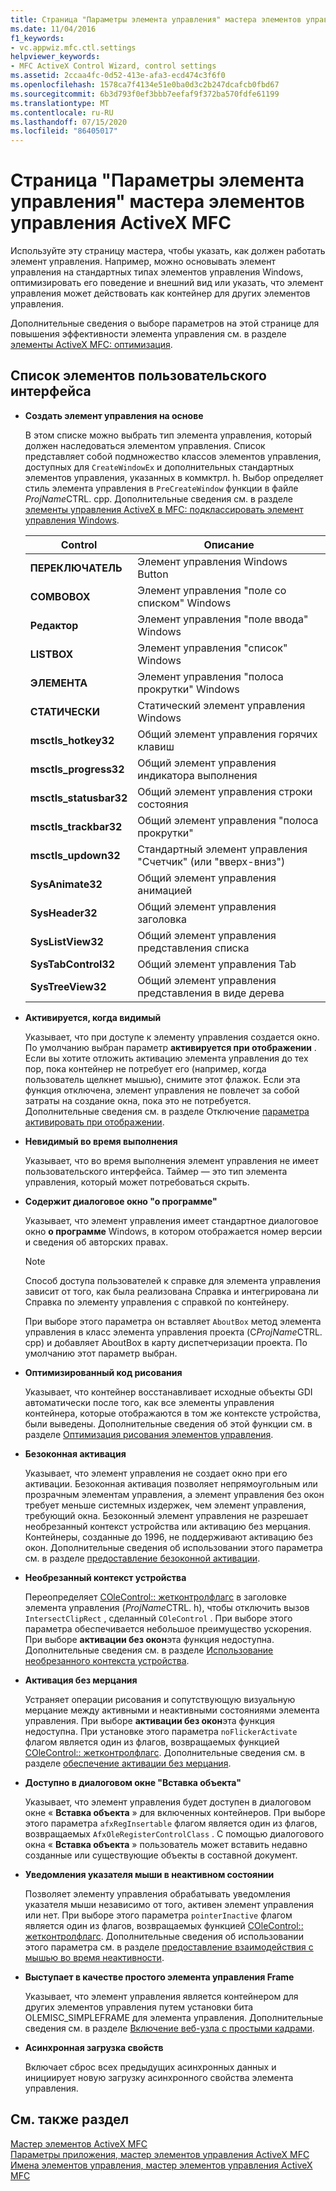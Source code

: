 ```yaml
---
title: Страница "Параметры элемента управления" мастера элементов управления ActiveX MFC
ms.date: 11/04/2016
f1_keywords:
- vc.appwiz.mfc.ctl.settings
helpviewer_keywords:
- MFC ActiveX Control Wizard, control settings
ms.assetid: 2ccaa4fc-0d52-413e-afa3-ecd474c3f6f0
ms.openlocfilehash: 1578ca7f4134e51e0ba0d3c2b247dcafcb0fbd67
ms.sourcegitcommit: 6b3d793f0ef3bbb7eefaf9f372ba570fdfe61199
ms.translationtype: MT
ms.contentlocale: ru-RU
ms.lasthandoff: 07/15/2020
ms.locfileid: "86405017"
---
```

# <a name="control-settings-mfc-activex-control-wizard"></a>Страница "Параметры элемента управления" мастера элементов управления ActiveX MFC

Используйте эту страницу мастера, чтобы указать, как должен работать элемент управления. Например, можно основывать элемент управления на стандартных типах элементов управления Windows, оптимизировать его поведение и внешний вид или указать, что элемент управления может действовать как контейнер для других элементов управления.

Дополнительные сведения о выборе параметров на этой странице для повышения эффективности элемента управления см. в разделе [элементы ActiveX MFC: оптимизация](../../mfc/mfc-activex-controls-optimization.md).

## <a name="uielement-list"></a>Список элементов пользовательского интерфейса

- **Создать элемент управления на основе**

   В этом списке можно выбрать тип элемента управления, который должен наследоваться элементом управления. Список представляет собой подмножество классов элементов управления, доступных для `CreateWindowEx` и дополнительных стандартных элементов управления, указанных в коммктрл. h. Выбор определяет стиль элемента управления в `PreCreateWindow` функции в файле *ProjName*CTRL. cpp. Дополнительные сведения см. в разделе [элементы управления ActiveX в MFC: подклассировать элемент управления Windows](../../mfc/mfc-activex-controls-subclassing-a-windows-control.md).

   |Control|Описание|
   |-------------|-----------------|
   |**ПЕРЕКЛЮЧАТЕЛЬ**|Элемент управления Windows Button|
   |**COMBOBOX**|Элемент управления "поле со списком" Windows|
   |**Редактор**|Элемент управления "поле ввода" Windows|
   |**LISTBOX**|Элемент управления "список" Windows|
   |**ЭЛЕМЕНТА**|Элемент управления "полоса прокрутки" Windows|
   |**СТАТИЧЕСКИ**|Статический элемент управления Windows|
   |**msctls_hotkey32**|Общий элемент управления горячих клавиш|
   |**msctls_progress32**|Общий элемент управления индикатора выполнения|
   |**msctls_statusbar32**|Общий элемент управления строки состояния|
   |**msctls_trackbar32**|Общий элемент управления "полоса прокрутки"|
   |**msctls_updown32**|Стандартный элемент управления "Счетчик" (или "вверх-вниз")|
   |**SysAnimate32**|Общий элемент управления анимацией|
   |**SysHeader32**|Общий элемент управления заголовка|
   |**SysListView32**|Общий элемент управления представления списка|
   |**SysTabControl32**|Общий элемент управления Tab|
   |**SysTreeView32**|Общий элемент управления представления в виде дерева|

- **Активируется, когда видимый**

   Указывает, что при доступе к элементу управления создается окно. По умолчанию выбран параметр **активируется при отображении** . Если вы хотите отложить активацию элемента управления до тех пор, пока контейнер не потребует его (например, когда пользователь щелкнет мышью), снимите этот флажок. Если эта функция отключена, элемент управления не повлечет за собой затраты на создание окна, пока это не потребуется. Дополнительные сведения см. в разделе Отключение [параметра активировать при отображении](../../mfc/turning-off-the-activate-when-visible-option.md).

- **Невидимый во время выполнения**

   Указывает, что во время выполнения элемент управления не имеет пользовательского интерфейса. Таймер — это тип элемента управления, который может потребоваться скрыть.

- **Содержит диалоговое окно "о программе"**

   Указывает, что элемент управления имеет стандартное диалоговое окно **о программе** Windows, в котором отображается номер версии и сведения об авторских правах.

   > [!NOTE]
   > Способ доступа пользователей к справке для элемента управления зависит от того, как была реализована Справка и интегрирована ли Справка по элементу управления с справкой по контейнеру.

   При выборе этого параметра он вставляет `AboutBox` метод элемента управления в класс элемента управления проекта (C*ProjName*CTRL. cpp) и добавляет AboutBox в карту диспетчеризации проекта. По умолчанию этот параметр выбран.

- **Оптимизированный код рисования**

   Указывает, что контейнер восстанавливает исходные объекты GDI автоматически после того, как все элементы управления контейнера, которые отображаются в том же контексте устройства, были выведены. Дополнительные сведения об этой функции см. в разделе [Оптимизация рисования элементов управления](../../mfc/optimizing-control-drawing.md).

- **Безоконная активация**

   Указывает, что элемент управления не создает окно при его активации. Безоконная активация позволяет непрямоугольным или прозрачным элементам управления, а элемент управления без окон требует меньше системных издержек, чем элемент управления, требующий окна. Безоконный элемент управления не разрешает необрезанный контекст устройства или активацию без мерцания. Контейнеры, созданные до 1996, не поддерживают активацию без окон. Дополнительные сведения об использовании этого параметра см. в разделе [предоставление безоконной активации](../../mfc/providing-windowless-activation.md).

- **Необрезанный контекст устройства**

   Переопределяет [COleControl:: жетконтролфлагс](../../mfc/reference/colecontrol-class.md#getcontrolflags) в заголовке элемента управления (*ProjName*CTRL. h), чтобы отключить вызов `IntersectClipRect` , сделанный `COleControl` . При выборе этого параметра обеспечивается небольшое преимущество ускорения. При выборе **активации без окон**эта функция недоступна. Дополнительные сведения см. в разделе [Использование необрезанного контекста устройства](../../mfc/using-an-unclipped-device-context.md).

- **Активация без мерцания**

   Устраняет операции рисования и сопутствующую визуальную мерцание между активными и неактивными состояниями элемента управления. При выборе **активации без окон**эта функция недоступна. При установке этого параметра `noFlickerActivate` флагом является один из флагов, возвращаемых функцией [COleControl:: жетконтролфлагс](../../mfc/reference/colecontrol-class.md#getcontrolflags). Дополнительные сведения см. в разделе [обеспечение активации без мерцания](../../mfc/providing-flicker-free-activation.md).

- **Доступно в диалоговом окне "Вставка объекта"**

   Указывает, что элемент управления будет доступен в диалоговом окне « **Вставка объекта** » для включенных контейнеров. При выборе этого параметра `afxRegInsertable` флагом является один из флагов, возвращаемых `AfxOleRegisterControlClass` . С помощью диалогового окна « **Вставка объекта** » пользователь может вставить недавно созданные или существующие объекты в составной документ.

- **Уведомления указателя мыши в неактивном состоянии**

   Позволяет элементу управления обрабатывать уведомления указателя мыши независимо от того, активен элемент управления или нет. При выборе этого параметра `pointerInactive` флагом является один из флагов, возвращаемых функцией [COleControl:: жетконтролфлагс](../../mfc/reference/colecontrol-class.md#getcontrolflags). Дополнительные сведения об использовании этого параметра см. в разделе [предоставление взаимодействия с мышью во время неактивности](../../mfc/providing-mouse-interaction-while-inactive.md).

- **Выступает в качестве простого элемента управления Frame**

   Указывает, что элемент управления является контейнером для других элементов управления путем установки бита OLEMISC_SIMPLEFRAME для элемента управления. Дополнительные сведения см. в разделе [Включение веб-узла с простыми кадрами](/windows/win32/com/simple-frame-site-containment).

- **Асинхронная загрузка свойств**

   Включает сброс всех предыдущих асинхронных данных и инициирует новую загрузку асинхронного свойства элемента управления.

## <a name="see-also"></a>См. также раздел

[Мастер элементов ActiveX MFC](../../mfc/reference/mfc-activex-control-wizard.md)<br/>
[Параметры приложения, мастер элементов управления ActiveX MFC](../../mfc/reference/application-settings-mfc-activex-control-wizard.md)<br/>
[Имена элементов управления, мастер элементов управления ActiveX MFC](../../mfc/reference/control-names-mfc-activex-control-wizard.md)
